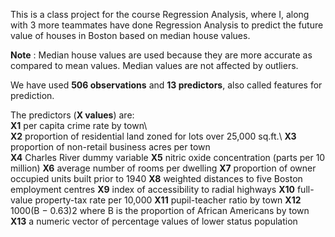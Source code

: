 This is a class project for the course Regression Analysis, where I, along with 3 more teammates have done Regression Analysis to predict the future value of houses in Boston based on median house values.

**Note** : Median house values are used because they are more accurate as compared to mean values. Median values are not affected by outliers.

We have used **506 observations** and **13 predictors**, also called features for prediction.

The predictors (**X values**) are:\
**X1** per capita crime rate by town\  
**X2** proportion of residential land zoned for lots over 25,000 sq.ft.\ 
**X3** proportion of non-retail business acres per town\
**X4** Charles River dummy variable 
**X5** nitric oxide concentration (parts per 10 million) 
**X6** average number of rooms per dwelling
**X7** proportion of owner occupied units built prior to 1940 
**X8** weighted distances to five Boston employment centres
**X9** index of accessibility to radial highways 
**X10** full-value property-tax rate per 10,000 
**X11** pupil-teacher ratio by town 
**X12** 1000(B − 0.63)2 where B is the proportion of African Americans by town 
**X13** a numeric vector of percentage values of lower status population 
